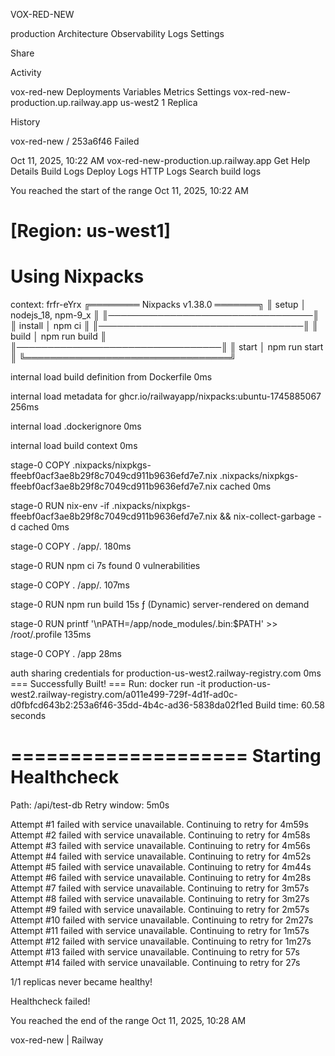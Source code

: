 VOX-RED-NEW


production
Architecture
Observability
Logs
Settings

Share








Activity


vox-red-new
Deployments
Variables
Metrics
Settings
vox-red-new-production.up.railway.app
us-west2
1 Replica




History




















vox-red-new
/
253a6f46
Failed

Oct 11, 2025, 10:22 AM
vox-red-new-production.up.railway.app
Get Help
Details
Build Logs
Deploy Logs
HTTP Logs
Search build logs

You reached the start of the range
Oct 11, 2025, 10:22 AM
 
[Region: us-west1]
==============
Using Nixpacks
==============

context: frfr-eYrx
╔════════ Nixpacks v1.38.0 ═══════╗
║ setup      │ nodejs_18, npm-9_x ║
║─────────────────────────────────║
║ install    │ npm ci             ║
║─────────────────────────────────║
║ build      │ npm run build      ║
║─────────────────────────────────║
║ start      │ npm run start      ║
╚═════════════════════════════════╝

internal
load build definition from Dockerfile
0ms

internal
load metadata for ghcr.io/railwayapp/nixpacks:ubuntu-1745885067
256ms

internal
load .dockerignore
0ms

internal
load build context
0ms

stage-0
COPY .nixpacks/nixpkgs-ffeebf0acf3ae8b29f8c7049cd911b9636efd7e7.nix .nixpacks/nixpkgs-ffeebf0acf3ae8b29f8c7049cd911b9636efd7e7.nix cached
0ms

stage-0
RUN nix-env -if .nixpacks/nixpkgs-ffeebf0acf3ae8b29f8c7049cd911b9636efd7e7.nix && nix-collect-garbage -d cached
0ms

stage-0
COPY . /app/.
180ms

stage-0
RUN npm ci
7s
found 0 vulnerabilities

stage-0
COPY . /app/.
107ms

stage-0
RUN npm run build
15s
ƒ (Dynamic) server-rendered on demand

stage-0
RUN printf '\nPATH=/app/node_modules/.bin:$PATH' >> /root/.profile
135ms

stage-0
COPY . /app
28ms

auth
sharing credentials for production-us-west2.railway-registry.com
0ms
=== Successfully Built! ===
Run:
docker run -it production-us-west2.railway-registry.com/a011e499-729f-4d1f-ad0c-d0fbfcd643b2:253a6f46-35dd-4b4c-ad36-5838da02f1ed
Build time: 60.58 seconds
 
====================
Starting Healthcheck
====================
Path: /api/test-db
Retry window: 5m0s
 
Attempt #1 failed with service unavailable. Continuing to retry for 4m59s
Attempt #2 failed with service unavailable. Continuing to retry for 4m58s
Attempt #3 failed with service unavailable. Continuing to retry for 4m56s
Attempt #4 failed with service unavailable. Continuing to retry for 4m52s
Attempt #5 failed with service unavailable. Continuing to retry for 4m44s
Attempt #6 failed with service unavailable. Continuing to retry for 4m28s
Attempt #7 failed with service unavailable. Continuing to retry for 3m57s
Attempt #8 failed with service unavailable. Continuing to retry for 3m27s
Attempt #9 failed with service unavailable. Continuing to retry for 2m57s
Attempt #10 failed with service unavailable. Continuing to retry for 2m27s
Attempt #11 failed with service unavailable. Continuing to retry for 1m57s
Attempt #12 failed with service unavailable. Continuing to retry for 1m27s
Attempt #13 failed with service unavailable. Continuing to retry for 57s
Attempt #14 failed with service unavailable. Continuing to retry for 27s
 
1/1 replicas never became healthy!

Healthcheck failed!

You reached the end of the range
Oct 11, 2025, 10:28 AM


vox-red-new | Railway